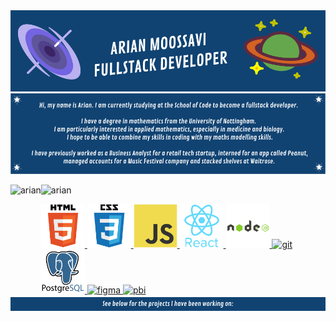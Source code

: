 <div><img src="https://github.com/Dinomouse/Dinomouse/blob/main/Group%2013.jpg" alt="none"></img></div>
<div><img src="https://github.com/Dinomouse/Dinomouse/blob/main/Group%2015%20(1).png" alt="none"></img></div>

<div>
<p><img align="left" src="https://github-readme-stats.vercel.app/api?username=Dinomouse&show_icons=true&locale=en&theme=react" alt="arian" height="180px"   /></p><p><img  src="https://github-readme-stats.vercel.app/api/top-langs?username=Dinomouse&show_icons=true&locale=en&layout=compact&theme=react" alt="arian"  height="180px"  /></p>
</div>
 <a href="https://www.w3.org/html/" target="_blank" rel="noreferrer"> <img src="https://raw.githubusercontent.com/devicons/devicon/master/icons/html5/html5-original-wordmark.svg" alt="html5" width="70" height="70"/> </a> 
  <a href="https://www.w3schools.com/css/" target="_blank" rel="noreferrer"> <img src="https://raw.githubusercontent.com/devicons/devicon/master/icons/css3/css3-original-wordmark.svg" alt="css3" width="70" height="70"/> </a>
<a href="https://developer.mozilla.org/en-US/docs/Web/JavaScript" target="_blank" rel="noreferrer"> <img src="https://raw.githubusercontent.com/devicons/devicon/master/icons/javascript/javascript-original.svg" alt="javascript" width="70" height="70"/> </a>  
 <a href="https://reactjs.org/" target="_blank" rel="noreferrer"> <img src="https://raw.githubusercontent.com/devicons/devicon/master/icons/react/react-original-wordmark.svg" alt="react" width="70" height="70"/> </a> <a href="https://nodejs.org" target="_blank" rel="noreferrer"> <img src="https://raw.githubusercontent.com/devicons/devicon/master/icons/nodejs/nodejs-original-wordmark.svg" alt="nodejs" width="70" height="70"/> </a> <a href="https://git-scm.com/" target="_blank" rel="noreferrer"> <img src="https://www.vectorlogo.zone/logos/git-scm/git-scm-icon.svg" alt="git" width="70" height="70"/> </a>   <a href="https://www.postgresql.org/" target="_blank" rel="noreferrer"> <img src="https://github.com/devicons/devicon/blob/master/icons/postgresql/postgresql-original-wordmark.svg" alt="pgsql" width="70" height="70"/> </a> <a href="https://www.figma.com/" target="_blank" rel="noreferrer"> <img src="https://www.vectorlogo.zone/logos/figma/figma-icon.svg" alt="figma" width="70" height="70"/> </a> <a href="https://powerbi.microsoft.com/en-gb/" target="_blank" rel="noreferrer"> <img src="https://github.com/microsoft/PowerBI-Icons/blob/main/PNG/Power-BI.png" alt="pbi" width="60" height="60"/> </a> 
 
  <div><img src="https://github.com/Dinomouse/Dinomouse/blob/main/Group%2016.png" alt="none"></img></div>
 




 
 




